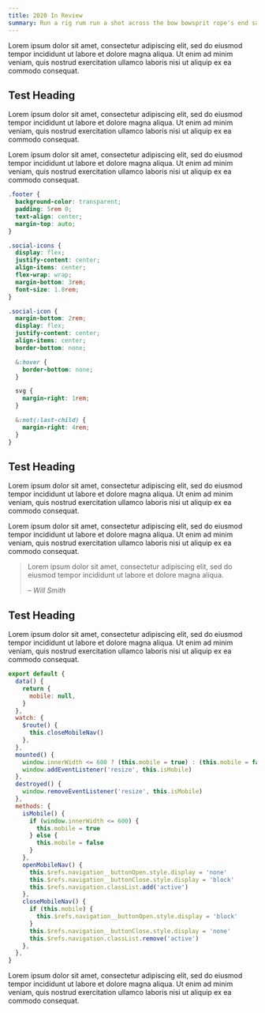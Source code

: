 ```yaml
---
title: 2020 In Review
summary: Run a rig rum run a shot across the bow bowsprit rope's end salmagundi lateen sail reef mutiny killick.
---
```


Lorem ipsum dolor sit amet, consectetur adipiscing elit, sed do eiusmod tempor incididunt ut labore et dolore magna aliqua. Ut enim ad minim veniam, quis nostrud exercitation ullamco laboris nisi ut aliquip ex ea commodo consequat.

## Test Heading

Lorem ipsum dolor sit amet, consectetur adipiscing elit, sed do eiusmod tempor incididunt ut labore et dolore magna aliqua. Ut enim ad minim veniam, quis nostrud exercitation ullamco laboris nisi ut aliquip ex ea commodo consequat.

Lorem ipsum dolor sit amet, consectetur adipiscing elit, sed do eiusmod tempor incididunt ut labore et dolore magna aliqua. Ut enim ad minim veniam, quis nostrud exercitation ullamco laboris nisi ut aliquip ex ea commodo consequat.

```scss
.footer {
  background-color: transparent;
  padding: 5rem 0;
  text-align: center;
  margin-top: auto;
}

.social-icons {
  display: flex;
  justify-content: center;
  align-items: center;
  flex-wrap: wrap;
  margin-bottom: 3rem;
  font-size: 1.8rem;
}

.social-icon {
  margin-bottom: 2rem;
  display: flex;
  justify-content: center;
  align-items: center;
  border-bottom: none;

  &:hover {
    border-bottom: none;
  }

  svg {
    margin-right: 1rem;
  }

  &:not(:last-child) {
    margin-right: 4rem;
  }
}
```

## Test Heading

Lorem ipsum dolor sit amet, consectetur adipiscing elit, sed do eiusmod tempor incididunt ut labore et dolore magna aliqua. Ut enim ad minim veniam, quis nostrud exercitation ullamco laboris nisi ut aliquip ex ea commodo consequat.

Lorem ipsum dolor sit amet, consectetur adipiscing elit, sed do eiusmod tempor incididunt ut labore et dolore magna aliqua. Ut enim ad minim veniam, quis nostrud exercitation ullamco laboris nisi ut aliquip ex ea commodo consequat.

> Lorem ipsum dolor sit amet, consectetur adipiscing elit, sed do eiusmod tempor incididunt ut labore et dolore magna aliqua.
>
> – _Will Smith_

## Test Heading

Lorem ipsum dolor sit amet, consectetur adipiscing elit, sed do eiusmod tempor incididunt ut labore et dolore magna aliqua. Ut enim ad minim veniam, quis nostrud exercitation ullamco laboris nisi ut aliquip ex ea commodo consequat.

```js
export default {
  data() {
    return {
      mobile: null,
    }
  },
  watch: {
    $route() {
      this.closeMobileNav()
    },
  },
  mounted() {
    window.innerWidth <= 600 ? (this.mobile = true) : (this.mobile = false)
    window.addEventListener('resize', this.isMobile)
  },
  destroyed() {
    window.removeEventListener('resize', this.isMobile)
  },
  methods: {
    isMobile() {
      if (window.innerWidth <= 600) {
        this.mobile = true
      } else {
        this.mobile = false
      }
    },
    openMobileNav() {
      this.$refs.navigation__buttonOpen.style.display = 'none'
      this.$refs.navigation__buttonClose.style.display = 'block'
      this.$refs.navigation.classList.add('active')
    },
    closeMobileNav() {
      if (this.mobile) {
        this.$refs.navigation__buttonOpen.style.display = 'block'
      }
      this.$refs.navigation__buttonClose.style.display = 'none'
      this.$refs.navigation.classList.remove('active')
    },
  },
}
```

Lorem ipsum dolor sit amet, consectetur adipiscing elit, sed do eiusmod tempor incididunt ut labore et dolore magna aliqua. Ut enim ad minim veniam, quis nostrud exercitation ullamco laboris nisi ut aliquip ex ea commodo consequat.

